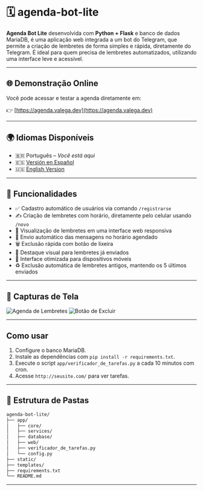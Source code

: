 # 🗓️ **agenda-bot-lite**

**Agenda Bot Lite** desenvolvida com **Python + Flask** e banco de dados MariaDB, é uma aplicação web integrada a um bot do Telegram, que permite a criação de lembretes de forma simples e rápida, diretamente do Telegram. É ideal para quem precisa de lembretes automatizados, utilizando uma interface leve e acessível.

---

## 🌐 Demonstração Online

Você pode acessar e testar a agenda diretamente em:

👉 [https://agenda.valega.dev](https://agenda.valega.dev)

---

## 🌍 Idiomas Disponíveis

- 🇧🇷 Português – *Você está aqui*
- 🇪🇸 [Versión en Español](https://github.com/jorgevalega/agendas)
- 🇺🇸 [English Version](https://github.com/jorgevalega/educational-game)

---

## 🚀 Funcionalidades

- ✅ Cadastro automático de usuários via comando `/registrarse`
- ✍️ Criação de lembretes com horário, diretamente pelo celular usando `/novo`
- 📆 Visualização de lembretes em uma interface web responsiva
- 🔔 Envio automático das mensagens no horário agendado
- 🗑️ Exclusão rápida com botão de lixeira
- 🎨 Destaque visual para lembretes já enviados
- 📱 Interface otimizada para dispositivos móveis
- ♻️ Exclusão automática de lembretes antigos, mantendo os 5 últimos enviados

---

## 📸 Capturas de Tela

![Agenda de Lembretes](assets/agenda.png)
![Botão de Excluir](assets/excluir.png)

---

## Como usar
1. Configure o banco MariaDB.
2. Instale as dependências com `pip install -r requirements.txt`.
3. Execute o script `app/verificador_de_tarefas.py` a cada 10 minutos com cron.
4. Acesse `http://seusite.com/` para ver tarefas.

---

## 📁 Estrutura de Pastas

```bash
agenda-bot-lite/
├── app/
│   ├── core/
│   ├── services/
│   ├── database/
│   ├── web/
│   ├── verificador_de_tarefas.py
│   └── config.py
├── static/
├── templates/
├── requirements.txt
└── README.md
```

---

